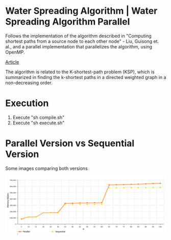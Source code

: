 # Water Spreading Algorithm | Water Spreading Algorithm Parallel
Follows the implementation of the algorithm described in "Computing shortest paths from a source node to each other node" -  Liu, Guisong et. al., and a parallel implementation that parallelizes the algorithm, using OpenMP.

[Article](https://link.springer.com/article/10.1007/s00500-014-1434-2)

The algorithm is related to the K-shortest-path problem (KSP), which is summarized in finding the k-shortest paths in a directed weighted graph in a non-decreasing order.



# Execution

1. Execute "sh compile.sh"
2. Execute "sh execute.sh"


# Parallel Version vs Sequential Version
Some images comparing both versions

![alt text](https://github.com/lucaspacifico/wsaParallel/blob/master/ParallelxSequential.png)



